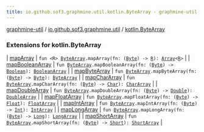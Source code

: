 ```yaml
---
title: io.github.sof3.graphmine.util.kotlin.ByteArray - graphmine-util
---
```


[graphmine-util](../../index.html) / [io.github.sof3.graphmine.util](../index.html) / [kotlin.ByteArray](./index.html)

### Extensions for kotlin.ByteArray

| [mapArray](map-array.html) | `fun <R> `[`ByteArray`](https://kotlinlang.org/api/latest/jvm/stdlib/kotlin/-byte-array/index.html)`.mapArray(fn: (`[`Byte`](https://kotlinlang.org/api/latest/jvm/stdlib/kotlin/-byte/index.html)`) -> `[`R`](map-array.html#R)`): `[`Array`](https://kotlinlang.org/api/latest/jvm/stdlib/kotlin/-array/index.html)`<`[`R`](map-array.html#R)`>` |
| [mapBooleanArray](map-boolean-array.html) | `fun `[`ByteArray`](https://kotlinlang.org/api/latest/jvm/stdlib/kotlin/-byte-array/index.html)`.mapBooleanArray(fn: (`[`Byte`](https://kotlinlang.org/api/latest/jvm/stdlib/kotlin/-byte/index.html)`) -> `[`Boolean`](https://kotlinlang.org/api/latest/jvm/stdlib/kotlin/-boolean/index.html)`): `[`BooleanArray`](https://kotlinlang.org/api/latest/jvm/stdlib/kotlin/-boolean-array/index.html) |
| [mapByteArray](map-byte-array.html) | `fun `[`ByteArray`](https://kotlinlang.org/api/latest/jvm/stdlib/kotlin/-byte-array/index.html)`.mapByteArray(fn: (`[`Byte`](https://kotlinlang.org/api/latest/jvm/stdlib/kotlin/-byte/index.html)`) -> `[`Byte`](https://kotlinlang.org/api/latest/jvm/stdlib/kotlin/-byte/index.html)`): `[`ByteArray`](https://kotlinlang.org/api/latest/jvm/stdlib/kotlin/-byte-array/index.html) |
| [mapCharArray](map-char-array.html) | `fun `[`ByteArray`](https://kotlinlang.org/api/latest/jvm/stdlib/kotlin/-byte-array/index.html)`.mapCharArray(fn: (`[`Byte`](https://kotlinlang.org/api/latest/jvm/stdlib/kotlin/-byte/index.html)`) -> `[`Char`](https://kotlinlang.org/api/latest/jvm/stdlib/kotlin/-char/index.html)`): `[`CharArray`](https://kotlinlang.org/api/latest/jvm/stdlib/kotlin/-char-array/index.html) |
| [mapDoubleArray](map-double-array.html) | `fun `[`ByteArray`](https://kotlinlang.org/api/latest/jvm/stdlib/kotlin/-byte-array/index.html)`.mapDoubleArray(fn: (`[`Byte`](https://kotlinlang.org/api/latest/jvm/stdlib/kotlin/-byte/index.html)`) -> `[`Double`](https://kotlinlang.org/api/latest/jvm/stdlib/kotlin/-double/index.html)`): `[`DoubleArray`](https://kotlinlang.org/api/latest/jvm/stdlib/kotlin/-double-array/index.html) |
| [mapFloatArray](map-float-array.html) | `fun `[`ByteArray`](https://kotlinlang.org/api/latest/jvm/stdlib/kotlin/-byte-array/index.html)`.mapFloatArray(fn: (`[`Byte`](https://kotlinlang.org/api/latest/jvm/stdlib/kotlin/-byte/index.html)`) -> `[`Float`](https://kotlinlang.org/api/latest/jvm/stdlib/kotlin/-float/index.html)`): `[`FloatArray`](https://kotlinlang.org/api/latest/jvm/stdlib/kotlin/-float-array/index.html) |
| [mapIntArray](map-int-array.html) | `fun `[`ByteArray`](https://kotlinlang.org/api/latest/jvm/stdlib/kotlin/-byte-array/index.html)`.mapIntArray(fn: (`[`Byte`](https://kotlinlang.org/api/latest/jvm/stdlib/kotlin/-byte/index.html)`) -> `[`Int`](https://kotlinlang.org/api/latest/jvm/stdlib/kotlin/-int/index.html)`): `[`IntArray`](https://kotlinlang.org/api/latest/jvm/stdlib/kotlin/-int-array/index.html) |
| [mapLongArray](map-long-array.html) | `fun `[`ByteArray`](https://kotlinlang.org/api/latest/jvm/stdlib/kotlin/-byte-array/index.html)`.mapLongArray(fn: (`[`Byte`](https://kotlinlang.org/api/latest/jvm/stdlib/kotlin/-byte/index.html)`) -> `[`Long`](https://kotlinlang.org/api/latest/jvm/stdlib/kotlin/-long/index.html)`): `[`LongArray`](https://kotlinlang.org/api/latest/jvm/stdlib/kotlin/-long-array/index.html) |
| [mapShortArray](map-short-array.html) | `fun `[`ByteArray`](https://kotlinlang.org/api/latest/jvm/stdlib/kotlin/-byte-array/index.html)`.mapShortArray(fn: (`[`Byte`](https://kotlinlang.org/api/latest/jvm/stdlib/kotlin/-byte/index.html)`) -> `[`Short`](https://kotlinlang.org/api/latest/jvm/stdlib/kotlin/-short/index.html)`): `[`ShortArray`](https://kotlinlang.org/api/latest/jvm/stdlib/kotlin/-short-array/index.html) |

